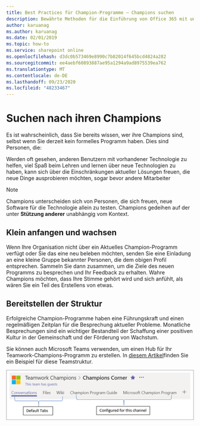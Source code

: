 ```yaml
---
title: Best Practices für Champion-Programme – Champions suchen
description: Bewährte Methoden für die Einführung von Office 365 mit unserem Champion-Programm
author: karuanag
ms.author: karuanag
ms.date: 02/01/2019
ms.topic: how-to
ms.service: sharepoint online
ms.openlocfilehash: d3dc0b573469e8990c7b82014f645bcd4824a282
ms.sourcegitcommit: ee4aebf60893887ae95a1294a9ad8975539ea762
ms.translationtype: MT
ms.contentlocale: de-DE
ms.lasthandoff: 09/23/2020
ms.locfileid: "48233467"
---
```

# <a name="finding-your-champions"></a>Suchen nach ihren Champions 

Es ist wahrscheinlich, dass Sie bereits wissen, wer ihre Champions sind, selbst wenn Sie derzeit kein formelles Programm haben.  Dies sind Personen, die:

Werden oft gesehen, anderen Benutzern mit vorhandener Technologie zu helfen, viel Spaß beim Lehren und lernen über neue Technologien zu haben, kann sich über die Einschränkungen aktueller Lösungen freuen, die neue Dinge ausprobieren möchten, sogar bevor andere Mitarbeiter

> [!NOTE]
> Champions unterscheiden sich von Personen, die sich freuen, neue Software für die Technologie allein zu testen. Champions gedeihen auf der unter **Stützung anderer** unabhängig vom Kontext. 

## <a name="start-small-and-grow"></a>Klein anfangen und wachsen

Wenn Ihre Organisation nicht über ein Aktuelles Champion-Programm verfügt oder Sie das eine neu beleben möchten, senden Sie eine Einladung an eine kleine Gruppe bekannter Personen, die dem obigen Profil entsprechen.  Sammeln Sie dann zusammen, um die Ziele des neuen Programms zu besprechen und Ihr Feedback zu erhalten. Wahre Champions möchten, dass Ihre Stimme gehört wird und sich anfühlt, als wären Sie ein Teil des Erstellens von etwas.  

## <a name="provide-structure"></a>Bereitstellen der Struktur

Erfolgreiche Champion-Programme haben eine Führungskraft und einen regelmäßigen Zeitplan für die Besprechung aktueller Probleme.  Monatliche Besprechungen sind ein wichtiger Bestandteil der Schaffung einer positiven Kultur in der Gemeinschaft und der Förderung von Wachstum.  

Sie können auch Microsoft Teams verwenden, um einen Hub für Ihr Teamwork-Champions-Programm zu erstellen.  In [diesem Artikel](https://docs.microsoft.com/MicrosoftTeams/teams-adoption-your-first-teams)finden Sie ein Beispiel für diese Teamstruktur.

![Teamwork Champion-Team Registerkarten](media/teams-adoption-tab-example.png)